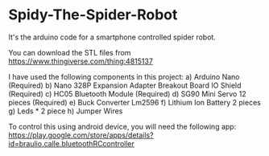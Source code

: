 # Spidy-The-Spider-Robot
It's the arduino code for a smartphone controlled spider robot.

You can download the STL files from https://www.thingiverse.com/thing:4815137

I have used the following components in this project:
a) Arduino Nano (Required)
b) Nano 328P Expansion Adapter Breakout Board IO Shield (Required)
c) HC05 Bluetooth Module (Required)
d) SG90 Mini Servo 12 pieces (Required)
e) Buck Converter Lm2596
f) Lithium Ion Battery 2 pieces
g) Leds * 2 piece
h) Jumper Wires

To control this using android device, you will need the following app:
https://play.google.com/store/apps/details?id=braulio.calle.bluetoothRCcontroller
